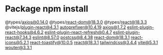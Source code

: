 # Package npm install
@types/axios@0.14.0
@types/react-dom@18.3.0
@types/react@18.3.3
@vitejs/plugin-react@4.3.1
autoprefixer@10.4.19
axios@1.7.2
eslint-plugin-react-hooks@4.6.2
eslint-plugin-react-refresh@0.4.7
eslint-plugin-react@7.34.3
eslint@8.57.0
postcss@8.4.38
react-dom@18.3.1
react-icons@5.2.1
react-toastify@10.0.5
react@18.3.1
tailwindcss@3.4.4
vite@5.3.1
wouter@3.3.1